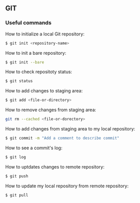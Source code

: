 ## GIT

### Useful commands

How to initialize a local Git repository:

```bash
$ git init <repository-name>
```

How to init a bare repository:

```bash
$ git init --bare
```

How to check repositoty status:

```bash
$ git status
```

How to add changes to staging area:

```bash
$ git add <file-or-directory>
```

How to remove changes from staging area:

```bash
git rm --cached <file-or-dorectory>
```

How to add changes from staging area to my local repository:

```bash
$ git commit -m "Add a comment to describe commit"
```

How to see a commit's log:

```bash
$ git log
```

How to uptdates changes to remote repository:

```bash
$ git push
```

How to update my local repository from remote repository:

```bash
$ git pull
```
